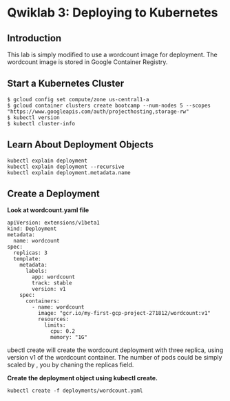 # Qwiklab 3: Deploying to Kubernetes

## Introduction
This lab is simply modified to use a wordcount image for deployment. The wordcount image is stored in Google Container Registry.



## Start a Kubernetes Cluster
```
$ gcloud config set compute/zone us-central1-a
$ gcloud container clusters create bootcamp --num-nodes 5 --scopes "https://www.googleapis.com/auth/projecthosting,storage-rw"
$ kubectl version
$ kubectl cluster-info
```

## Learn About Deployment Objects
```
kubectl explain deployment
kubectl explain deployment --recursive
kubectl explain deployment.metadata.name
```

## Create a Deployment
**Look at wordcount.yaml file**
```
apiVersion: extensions/v1beta1
kind: Deployment
metadata:
  name: wordcount
spec:
  replicas: 3
  template:
    metadata:
      labels:
        app: wordcount
        track: stable
        version: v1
    spec:
      containers:
        - name: wordcount
          image: "gcr.io/my-first-gcp-project-271812/wordcount:v1"
          resources:
            limits:
              cpu: 0.2
              memory: "1G"
```

ubectl create will create the wordcount deployment with three replica, using version v1 of the wordcount container. The number of pods could be simply scaled by , you by chaning the replicas field.

**Create the deployment object using kubectl create.**
```
kubectl create -f deployments/wordcount.yaml
```




